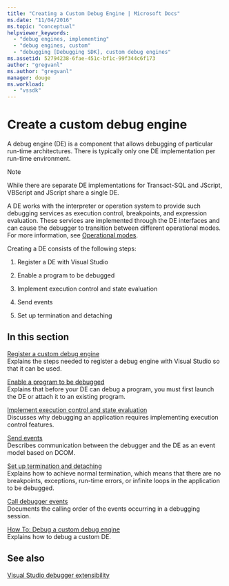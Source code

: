 ```yaml
---
title: "Creating a Custom Debug Engine | Microsoft Docs"
ms.date: "11/04/2016"
ms.topic: "conceptual"
helpviewer_keywords: 
  - "debug engines, implementing"
  - "debug engines, custom"
  - "debugging [Debugging SDK], custom debug engines"
ms.assetid: 52794238-6fae-451c-bf1c-99f344c6f173
author: "gregvanl"
ms.author: "gregvanl"
manager: douge
ms.workload: 
  - "vssdk"
---
```

# Create a custom debug engine
A debug engine (DE) is a component that allows debugging of particular run-time architectures. There is typically only one DE implementation per run-time environment.  
  
> [!NOTE]
>  While there are separate DE implementations for Transact-SQL and JScript, VBScript and JScript share a single DE.  
  
 A DE works with the interpreter or operation system to provide such debugging services as execution control, breakpoints, and expression evaluation. These services are implemented through the DE interfaces and can cause the debugger to transition between different operational modes. For more information, see [Operational modes](../../extensibility/debugger/operational-modes.md).  
  
 Creating a DE consists of the following steps:  
  
1.  Register a DE with Visual Studio  
  
2.  Enable a program to be debugged  
  
3.  Implement execution control and state evaluation  
  
4.  Send events  
  
5.  Set up termination and detaching  
  
## In this section  
 [Register a custom debug engine](../../extensibility/debugger/registering-a-custom-debug-engine.md)  
 Explains the steps needed to register a debug engine with Visual Studio so that it can be used.  
  
 [Enable a program to be debugged](../../extensibility/debugger/enabling-a-program-to-be-debugged.md)  
 Explains that before your DE can debug a program, you must first launch the DE or attach it to an existing program.  
  
 [Implement execution control and state evaluation](../../extensibility/debugger/execution-control-and-state-evaluation.md)  
 Discusses why debugging an application requires implementing execution control features.  
  
 [Send events](../../extensibility/debugger/sending-events.md)  
 Describes communication between the debugger and the DE as an event model based on DCOM.  
  
 [Set up termination and detaching](../../extensibility/debugger/termination-and-detaching.md)  
 Explains how to achieve normal termination, which means that there are no breakpoints, exceptions, run-time errors, or infinite loops in the application to be debugged.  
  
 [Call debugger events](../../extensibility/debugger/calling-debugger-events.md)  
 Documents the calling order of the events occurring in a debugging session.  
  
 [How To: Debug a custom debug engine](../../extensibility/debugger/how-to-debug-a-custom-debug-engine.md)  
 Explains how to debug a custom DE.  
  
## See also  
 [Visual Studio debugger extensibility](../../extensibility/debugger/visual-studio-debugger-extensibility.md)